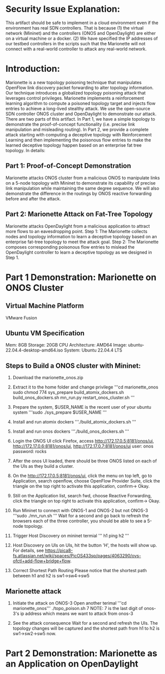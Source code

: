 # Security Issue Explanation: 
This artifact should be safe to implement in a cloud environment even if the environment has real SDN controllers. That is because (1) the virtual network (Mininet) and the controllers (ONOS and OpenDaylight) are either on a virtual machine or a docker. (2) We have specified the IP addresses of our testbed controllers in the scripts such that the Marionette will not connect with a real-world controller to attack any real-world network.

# Introduction:
Marionette is a new topology poisoning technique that manipulates OpenFlow link discovery packet forwarding to alter topology information. Our technique introduces a globalized topology poisoning attack that leverages control privileges. Marionette implements a reinforcement learning algorithm to compute a poisoned topology target and injects flow entries to achieve a long-lived stealthy attack. We use the open-source SDN controller ONOS cluster and OpenDaylight to demonstrate our attack. There are two parts of this artifact. In Part 1, we have a simple topology to demonstrate the proof-of-concept functionality (i.e. precise link manipulation and misleading routing). In Part 2, we provide a complete attack starting with computing a deceptive topology with Reinforcement Learning and then implementing the poisonous flow entries to make the learned deceptive topology happen based on an enterprise fat tree topology. In details:

## Part 1: Proof-of-Concept Demonstration
Marionette attacks ONOS cluster from a malicious ONOS to manipulate links on a 5-node topology with Mininet to demonstrate its capability of precise link manipulation while maintaining the same degree sequence. We will also demonstrate the difference in the routings by ONOS reactive forwarding before and after the attack. 

## Part 2: Marionette Attack on Fat-Tree Topology
Marionette attacks OpenDaylight from a malicious application to attract more flows to an eavesdropping point. Step 1: The Marionette collects nodes and topology information to learn a deceptive topology based on an enterprise fat-tree topology to meet the attack goal. Step 2: The Marionette composes corresponding poisonous flow entries to mislead the OpenDaylight controller to learn a deceptive topology as we designed in Step 1.  

# Part 1 Demonstration: Marionette on ONOS Cluster
## Virtual Machine Platform
VMware Fusion
## Ubuntu VM Specification
Mem: 8GB
Storage: 20GB
CPU Architecture: AMD64
Image: ubuntu-22.04.4-desktop-amd64.iso
System: Ubuntu 22.04.4 LTS

## Steps to Build a ONOS cluster with Mininet:
1. Download the marionette_onos.zip
2. Extract it to the home folder and change privilege 
'''cd marionette_onos
sudo chmod 774 sys_prepare build_atomix_dockers.sh build_onos_dockers.sh mn_run.py restart_onos_cluster.sh
'''
3. Prepare the system, $USER_NAME is the recent user of your ubuntu system 
'''sudo ./sys_prepare $USER_NAME '''
4. Install and run atomix dockers
'''./build_atomix_dockers.sh '''
5. Install and run onos dockers
'''./build_onos_dockers.sh '''
6. Login the ONOS UI
click Firefox, access http://172.17.0.5:8181/onos/ui, http://172.17.0.6:8181/onos/ui, http://172.17.0.7:8181/onos/ui
    user: onos
    password: rocks

7. After the onos UI loaded, there should be three ONOS listed on each of the UIs as they build a cluster.
8. On the http://172.17.0.5:8181/onos/ui, click the menu on top left, go to Application, search openflow, choose OpenFlow Provider Suite, click the triangle on the top right to activate this application, confirm-> Okay.
9. Still on the Application list, search fwd, choose Reactive Forwarding, click the triangle on top right to activate this application, confirm-> Okay.

10. Run Mininet to connect with ONOS-1 and ONOS-2 but not ONOS-3
'''sudo ./mn_run.sh '''
Wait for a second and go back to refresh the browsers each of the three controller, you should be able to see a 5-node topology. 
11. Trigger Host Discovery
on mininet termial
''' h1 ping h2 '''
12. Host Discovery on UIs
    on UIs, hit the button 'H', the hosts will show up. For details, see https://pica8-fs.atlassian.net/wiki/spaces/PicOS433sp/pages/4063290/ovs-ofctl+add-flow+bridge+flow.
13. Correct Shortest Path Routing
Please notice that the shortest path between h1 and h2 is sw1->sw4->sw5

## Marionette attack
1. Initiate the attack on ONOS-3
Open another terimal
'''cd marionette_onos'''
./topo_poison.sh 7 
NOTE: 7 is the last digit of onos-3's ip address which means we want to attack from onos-3

2. See the attack consequence
Wait for a second and refresh the UIs. 
The topology changes will be captured and the shortest path from h1 to h2 is sw1->sw2->sw5 now.

# Part 2 Demonstration: Marionette as an Application on OpenDaylight

